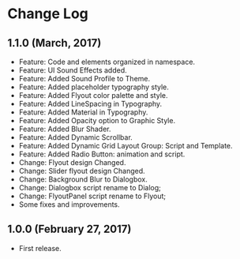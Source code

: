 # Change Log
## 1.1.0 (March, 2017)
  - Feature: Code and elements organized in namespace.
  - Feature: UI Sound Effects added.
  - Feature: Added Sound Profile to Theme.
  - Feature: Added placeholder typography style.
  - Feature: Added Flyout color palette and style.
  - Feature: Added LineSpacing in Typography.
  - Feature: Added Material in Typography.
  - Feature: Added Opacity option to Graphic Style.
  - Feature: Added Blur Shader.
  - Feature: Added Dynamic Scrollbar.
  - Feature: Added Dynamic Grid Layout Group: Script and Template.
  - Feature: Added Radio Button: animation and script.
  - Change: Flyout design Changed.
  - Change: Slider flyout design Changed.
  - Change: Background Blur to Dialogbox.
  - Change: Dialogbox script rename to Dialog;
  - Change: FlyoutPanel script rename to Flyout;
  - Some fixes and improvements.
## 1.0.0 (February 27, 2017)
  - First release.
